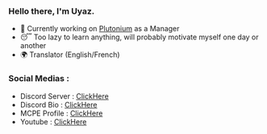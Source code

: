 ### Hello there, I'm Uyaz.


- 🔭 Currently working on [Plutonium](https://discord.gg/rp2ka3RNq7) as a Manager
- 😴 Too lazy to learn anything, will probably motivate myself one day or another
- 🌍 Translator (English/French)


### Social Medias :

- Discord Server : [ClickHere](https://discord.gg/rp2ka3RNq7)
- Discord Bio : [ClickHere](https://discord.bio/Uyaz)
- MCPE Profile : [ClickHere](https://xboxgamertag.com/search/Uyaz)
- Youtube : [ClickHere](https://www.youtube.com/c/uyazz)

